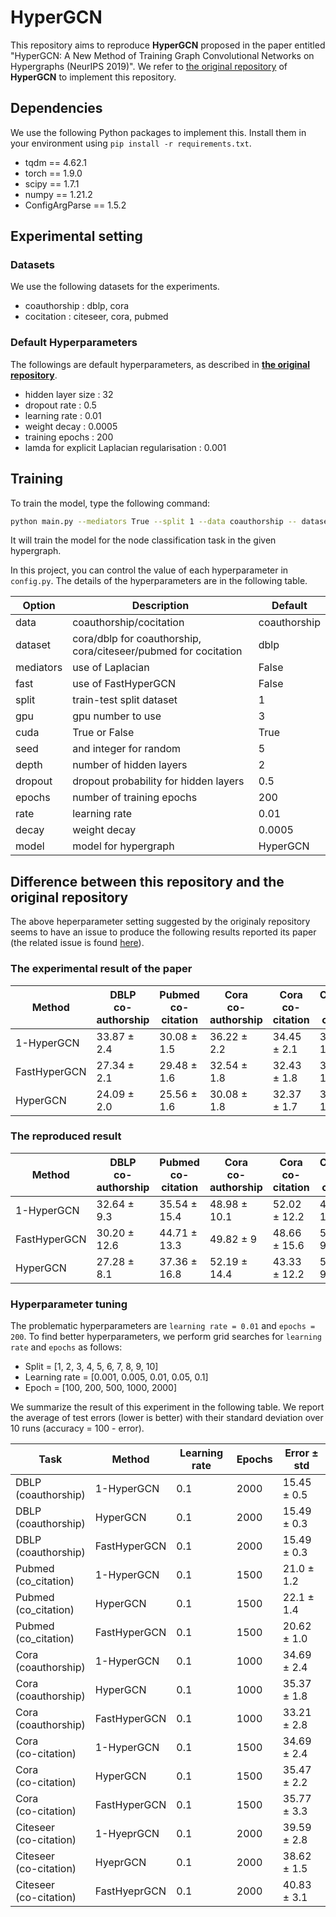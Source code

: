 # HyperGCN
This repository aims to reproduce **HyperGCN** proposed in the paper entitled "HyperGCN: A New Method of Training Graph Convolutional Networks on Hypergraphs (NeurIPS 2019)". 
 We refer to [the original repository](https://github.com/malllabiisc/HyperGCN) of **HyperGCN** to implement this repository. 

## Dependencies
 We use the following Python packages to implement this. Install them in your environment using `pip install -r requirements.txt`. 

 * tqdm == 4.62.1  
 * torch == 1.9.0  
 * scipy == 1.7.1  
 * numpy == 1.21.2  
 * ConfigArgParse == 1.5.2  

 ## Experimental setting

 ### Datasets
 We use the following datasets for the experiments. 
 * coauthorship : dblp, cora  
 * cocitation : citeseer, cora, pubmed

 ### Default Hyperparameters
 The followings are default hyperparameters, as described in **[the original repository](https://github.com/malllabiisc/HyperGCN)**. 
 * hidden layer size : 32  
 * dropout rate : 0.5  
 * learning rate : 0.01  
 * weight decay : 0.0005  
 * training epochs : 200  
 * lamda for explicit Laplacian regularisation : 0.001    

## Training
To train the model, type the following command: 
 ```bash
 python main.py --mediators True --split 1 --data coauthorship -- dataset dblp
 ```

 It will train the model for the node classification task in the given hypergraph. 

 In this project, you can control the value of each hyperparameter in `config.py`. 
 The details of the hyperparameters are in the following table.

 Option | Description | Default
 ------- | ---------- | --------
 data | coauthorship/cocitation | coauthorship
 dataset | cora/dblp for coauthorship, cora/citeseer/pubmed for cocitation | dblp
 mediators | use of Laplacian | False
 fast | use of FastHyperGCN | False
 split | train-test split dataset | 1
 gpu | gpu number to use | 3
 cuda | True or False | True
 seed | and integer for random | 5
 depth | number of hidden layers | 2
 dropout | dropout probability for hidden layers | 0.5
 epochs | number of training epochs | 200
 rate | learning rate | 0.01
 decay | weight decay | 0.0005
 model | model for hypergraph | HyperGCN

## Difference between this repository and the original repository

The above heperparameter setting suggested by the originaly repository seems to have an issue to produce the following results reported its paper (the related issue is found [here](https://github.com/malllabiisc/HyperGCN/issues/1)). 

### The experimental result of the paper

 | Method | DBLP <br> co-authorship | Pubmed <br> co-citation | Cora <br> co-authorship | Cora <br> co-citation | Citeseer <br> co-citation
 ------- | ------ | ---- | ---- | ----- |------
 1-HyperGCN | 33.87 ± 2.4 | 30.08 ± 1.5 | 36.22 ± 2.2 | 34.45 ± 2.1 | 38.87 ± 1.9
 FastHyperGCN | 27.34 ± 2.1| 29.48 ± 1.6 | 32.54 ± 1.8 | 32.43 ± 1.8 | 37.42 ± 1.7
 HyperGCN | 24.09 ± 2.0 | 25.56 ± 1.6 | 30.08 ± 1.8 | 32.37 ± 1.7 | 37.35 ± 1.6
 
### The reproduced result

| Method | DBLP <br> co-authorship | Pubmed <br> co-citation | Cora <br> co-authorship | Cora <br> co-citation | Citeseer <br> co-citation
 ------- | ------ | ---- | ---- | ----- |------
 1-HyperGCN | 32.64 ± 9.3 | 35.54 ± 15.4 | 48.98 ± 10.1 | 52.02 ± 12.2 | 44.65 ± 10.2
 FastHyperGCN | 30.20 ± 12.6| 44.71 ± 13.3 | 49.82 ± 9 | 48.66 ± 15.6 | 50.11 ± 9.8
 HyperGCN | 27.28 ± 8.1 | 37.36 ± 16.8 | 52.19 ± 14.4 | 43.33 ± 12.2 | 51.77 ± 9.1


### Hyperparameter tuning

The problematic hyperparameters are `learning rate = 0.01` and `epochs = 200`. 
To find better hyperparameters, we perform grid searches for `learning rate` and `epochs` as follows:
- Split = [1, 2, 3, 4, 5, 6, 7, 8, 9, 10]  
- Learning rate = [0.001, 0.005, 0.01, 0.05, 0.1]  
- Epoch = [100, 200, 500, 1000, 2000]  

We summarize the result of this experiment in the following table. 
We report the average of test errors (lower is better) with their standard deviation over 10 runs (accuracy = 100 - error). 

  Task | Method | Learning rate | Epochs | Error ± std
 ----- | ------ | ------ | ------- | -------
 DBLP <br> (coauthorship) | 1-HyperGCN | 0.1 | 2000 | 15.45 ± 0.5
 DBLP <br> (coauthorship) | HyperGCN | 0.1 | 2000 | 15.49 ± 0.3
 DBLP <br> (coauthorship) | FastHyperGCN | 0.1 | 2000 | 15.49 ± 0.3
 Pubmed <br> (co_citation) | 1-HyperGCN | 0.1 | 1500 |21.0 ± 1.2
 Pubmed <br> (co_citation) | HyperGCN | 0.1 | 1500 |22.1 ± 1.4
 Pubmed <br> (co_citation) | FastHyperGCN | 0.1 | 1500 |20.62 ± 1.0
 Cora <br> (coauthorship) | 1-HyperGCN | 0.1 | 1000| 34.69 ± 2.4
 Cora <br> (coauthorship) | HyperGCN | 0.1 | 1000| 35.37 ± 1.8
 Cora <br> (coauthorship) | FastHyperGCN | 0.1 | 1000| 33.21 ± 2.8
 Cora <br> (co-citation) | 1-HyperGCN | 0.1 | 1500 | 34.69 ± 2.4
 Cora <br> (co-citation) | HyperGCN | 0.1 | 1500 | 35.47 ± 2.2
 Cora <br> (co-citation) | FastHyperGCN | 0.1 | 1500 | 35.77 ± 3.3
 Citeseer <br> (co-citation) | 1-HyeprGCN | 0.1 | 2000 | 39.59 ± 2.8
 Citeseer <br> (co-citation) | HyeprGCN | 0.1 | 2000 | 38.62 ± 1.5
 Citeseer <br> (co-citation) | FastHyeprGCN | 0.1 | 2000 | 40.83 ± 3.1

